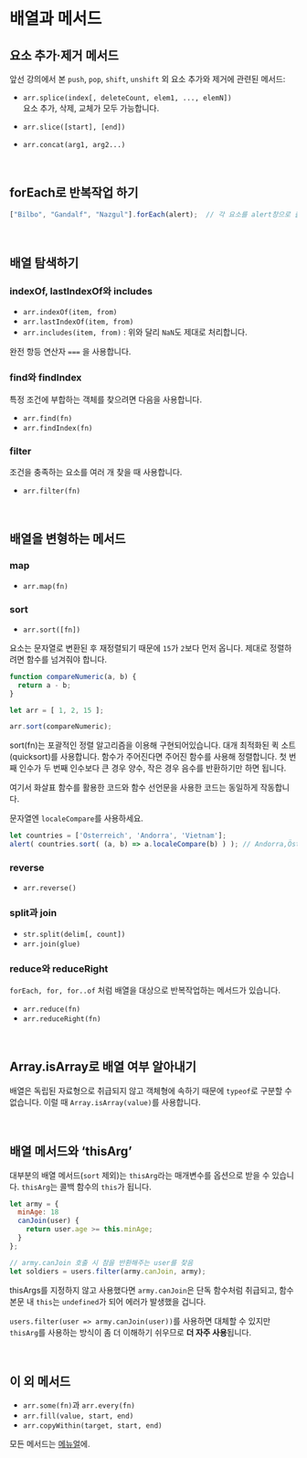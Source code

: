 # 배열과 메서드

## 요소 추가·제거 메서드

앞선 강의에서 본 `push`, `pop`, `shift`, `unshift` 외 요소 추가와 제거에 관련된 메서드:

* `arr.splice(index[, deleteCount, elem1, ..., elemN])` <br>
요소 추가, 삭제, 교체가 모두 가능합니다.

* `arr.slice([start], [end])`

* `arr.concat(arg1, arg2...)`

<br>

## forEach로 반복작업 하기

```javascript
["Bilbo", "Gandalf", "Nazgul"].forEach(alert);  // 각 요소를 alert창으로 출력
```

<br>

## 배열 탐색하기

### indexOf, lastIndexOf와 includes

* `arr.indexOf(item, from)`
* `arr.lastIndexOf(item, from)`
* `arr.includes(item, from)` : 위와 달리 `NaN`도 제대로 처리합니다.

완전 항등 연산자 `===` 을 사용합니다.

### find와 findIndex

특정 조건에 부합하는 객체를 찾으려면 다음을 사용합니다.

* `arr.find(fn)`
* `arr.findIndex(fn)`

### filter

조건을 충족하는 요소를 여러 개 찾을 때 사용합니다.

* `arr.filter(fn)`

<br>

## 배열을 변형하는 메서드

### map

* `arr.map(fn)`

### sort

* `arr.sort([fn])`

요소는 문자열로 변환된 후 재정렬되기 때문에 `15`가 `2`보다 먼저 옵니다. 제대로 정렬하려면 함수를 넘겨줘야 합니다.

```javascript
function compareNumeric(a, b) {
  return a - b;
}

let arr = [ 1, 2, 15 ];

arr.sort(compareNumeric);
```

sort(fn)는 포괄적인 정렬 알고리즘을 이용해 구현되어있습니다. 대개 최적화된 퀵 소트(quicksort)를 사용합니다.
함수가 주어진다면 주어진 함수를 사용해 정렬합니다.
첫 번째 인수가 두 번째 인수보다 큰 경우 양수, 작은 경우 음수를 반환하기만 하면 됩니다.

여기서 화살표 함수를 활용한 코드와 함수 선언문을 사용한 코드는 동일하게 작동합니다.

문자열엔 `localeCompare`를 사용하세요.
```javascript
let countries = ['Österreich', 'Andorra', 'Vietnam'];
alert( countries.sort( (a, b) => a.localeCompare(b) ) ); // Andorra,Österreich,Vietnam (제대로 정렬되었네요!)
```

### reverse

* `arr.reverse()`

### split과 join

* `str.split(delim[, count])`
* `arr.join(glue)`

### reduce와 reduceRight

`forEach, for, for..of` 처럼 배열을 대상으로 반복작업하는 메서드가 있습니다.

* `arr.reduce(fn)`
* `arr.reduceRight(fn)`

<br>

## Array.isArray로 배열 여부 알아내기

배열은 독립된 자료형으로 취급되지 않고 객체형에 속하기 때문에 `typeof`로 구분할 수 없습니다.
이럴 때 `Array.isArray(value)`를 사용합니다.

<br>

## 배열 메서드와 ‘thisArg’

대부분의 배열 메서드(`sort` 제외)는 `thisArg`라는 매개변수를 옵션으로 받을 수 있습니다.
`thisArg`는 콜백 함수의 `this`가 됩니다.

```javascript
let army = {
  minAge: 18
  canJoin(user) {
    return user.age >= this.minAge;
  }
};

// army.canJoin 호출 시 참을 반환해주는 user를 찾음
let soldiers = users.filter(army.canJoin, army);
```

thisArgs를 지정하지 않고 사용했다면 `army.canJoin`은 단독 함수처럼 취급되고, 
함수 본문 내 `this`는 `undefined`가 되어 에러가 발생했을 겁니다.

`users.filter(user => army.canJoin(user))`를 사용하면 대체할 수 있지만
`thisArg`를 사용하는 방식이 좀 더 이해하기 쉬우므로 **더 자주 사용**됩니다.

<br>

## 이 외 메서드

* `arr.some(fn)`과 `arr.every(fn)`
* `arr.fill(value, start, end)`
* `arr.copyWithin(target, start, end)`

모든 메서드는 [메뉴얼](https://developer.mozilla.org/ko/docs/Web/JavaScript/Reference/Global_Objects/Array)에.
